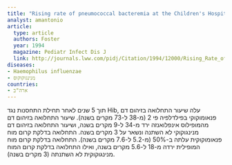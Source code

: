 ```yaml
---
title: "Rising rate of pneumococcal bacteremia at the Children's Hospital of Philadelphia"
analyst: amantonio
article:
  type: article
  authors: Foster
  year: 1994
  magazine: Pediatr Infect Dis J
  link: http://journals.lww.com/pidj/Citation/1994/12000/Rising_Rate_of_Pneumococcal_Bacteremia_At_the.13.aspx
diseases:
- Haemophilus influenzae
- מנינגוקוקוס
countries:
- ארה"ב
---
```


תוך 5 שנים לאחר תחילת התחסנות נגד Hib, עלה שיעור התחלואה בזיהום דם פנאומוקוקי בפילדלפיה פי 2 (מ-38 ל-73 מקרים בשנה). שיעור התחלואה בזיהום דם מהמופילוס אינפלואנזה ירד מ-34 ל-9 מקרים בשנה, ושיעור התחלואה בזיהום דם מנינגוקוקי לא השתנה ונשאר על 3 מקרים בשנה.
התחלואה בדלקת קרום מוח פנאומוקוקית עלתה ב-50% (מ-5.2 ל-7.6 מקרים בשנה). התחלואה בדלקת קרום מוח המופילית ירדה מ-18 ל-5.6 מקרים בשנה, ואילו התחלואה בדלקת קרום המוח מנינגוקוקית לא השתנתה (3 מקרים בשנה).
